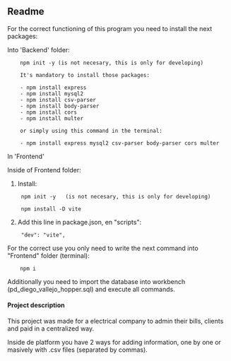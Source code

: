 ## Readme

For the correct functioning of this program you need to install the next packages:

Into 'Backend' folder:

        npm init -y (is not necesary, this is only for developing)

        It's mandatory to install those packages:

        - npm install express
        - npm install mysql2
        - npm install csv-parser
        - npm install body-parser
        - npm install cors
        - npm install multer

        or simply using this command in the terminal:

        - npm install express mysql2 csv-parser body-parser cors multer


In 'Frontend' 

Inside of Frontend folder:

1) Install:
        
        npm init -y   (is not necesary, this is only for developing)

        npm install -D vite  

2) Add this line in package.json, en "scripts":

        "dev": "vite",

For the correct use you only need to write the next command into "Frontend" folder (terminal):

        npm i 


Additionally you need to import the database into workbench (pd_diego_vallejo_hopper.sql) and execute all commands.




#### Project description
This project was made for a electrical company to admin their bills, clients and paid in a centralized way.

Inside de platform you have 2 ways for adding information, one by one or masively with .csv files (separated by commas).


